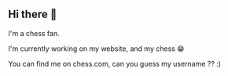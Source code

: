 ## Hi there 👋

I'm a chess fan.

I'm currently working on my website, and my chess 😁

You can find me on chess.com, can you guess my username ??  :)
